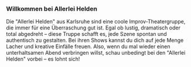### Willkommen bei Allerlei Helden 

Die "Allerlei Helden" aus Karlsruhe sind eine coole Improv-Theatergruppe, die immer für eine Überraschung gut ist. Egal ob lustig, dramatisch oder total abgedreht – diese Truppe schafft es, jede Szene spontan und authentisch zu gestalten. Bei ihren Shows kannst du dich auf jede Menge Lacher und kreative Einfälle freuen. Also, wenn du mal wieder einen unterhaltsamen Abend verbringen willst, schau unbedingt bei den "Allerlei Helden" vorbei – es lohnt sich!

